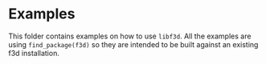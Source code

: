 # Examples

This folder contains examples on how to use `libf3d`. All the examples are using `find_package(f3d)` so they are intended to be built against an existing f3d installation.
